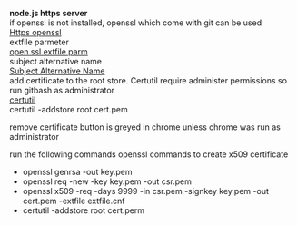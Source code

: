 **node.js https server**  
if openssl is not installed, openssl which come with git can be used  
[Https openssl](https://nodejs.org/en/knowledge/HTTP/servers/how-to-create-a-HTTPS-server/)  
extfile parmeter  
[open ssl extfile parm](https://www.openssl.org/docs/man3.0/man1/openssl-x509.html)  
subject alternative name  
[Subject Alternative Name](https://www.openssl.org/docs/man3.0/man5/x509v3_config.html)  
add certificate to the root store. Certutil require administer permissions so run gitbash as administrator  
[certutil](https://learn.microsoft.com/en-us/windows-server/administration/windows-commands/certutil)  
certutil -addstore root cert.pem  

remove certificate button is greyed in chrome unless chrome was run as administrator  

run the following commands openssl commands to create x509 certificate  
* openssl genrsa -out key.pem  
* openssl req -new -key key.pem -out csr.pem  
* openssl x509 -req -days 9999 -in csr.pem -signkey key.pem -out cert.pem  -extfile extfile.cnf  
* certutil -addstore root cert.perm  
